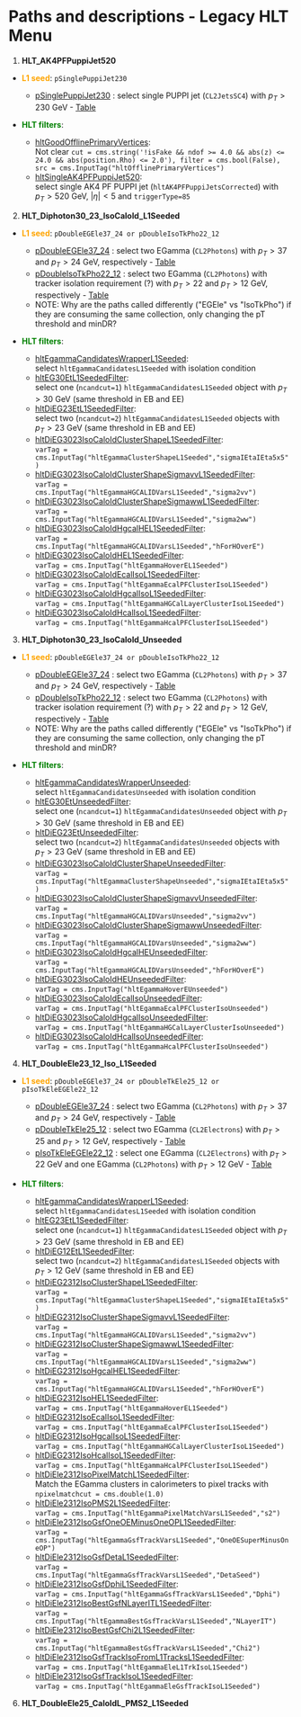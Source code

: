 # Paths and descriptions - Legacy HLT Menu

1. **HLT_AK4PFPuppiJet520**

- <span style="color:orange">**L1 seed**</span>: `pSinglePuppiJet230`
    - [pSinglePuppiJet230](./Phase2Menu_Legacy/SinglePuppiJet230.html) : select single PUPPI jet (`CL2JetsSC4`) with $p_T>230$ GeV - [Table](./Tables/pSinglePuppiJet230.md)

- <span style="color:green">**HLT filters**</span>:
    - [hltGoodOfflinePrimaryVertices](./Phase2Menu_Legacy/hltGoodOfflinePrimaryVertices.html):<br>
    Not clear `cut = cms.string('!isFake && ndof >= 4.0 && abs(z) <= 24.0 && abs(position.Rho) <= 2.0'),
    filter = cms.bool(False),
    src = cms.InputTag("hltOfflinePrimaryVertices")
    `
    - [hltSingleAK4PFPuppiJet520](./Phase2Menu_Legacy/hltSingleAK4PFPuppiJet520.html):<br> select single AK4 PF PUPPI jet (`hltAK4PFPuppiJetsCorrected`) with $p_T>520$ GeV, $|\eta|<5$ and `triggerType=85`

2. **HLT_Diphoton30_23_IsoCaloId_L1Seeded**

- <span style="color:orange">**L1 seed**</span>: `pDoubleEGEle37_24 or pDoubleIsoTkPho22_12`
    - [pDoubleEGEle37_24](./Phase2Menu_Legacy/DoubleEGEle3724.html) : select two EGamma (`CL2Photons`) with $p_T>37$ and $p_T>24$ GeV, respectively - [Table](./Tables/pDoubleEGEle37_24.md)
    - [pDoubleIsoTkPho22_12](./Phase2Menu_Legacy/DoubleIsoTkPho2212.html) : select two EGamma (`CL2Photons`) with tracker isolation requirement (?) with $p_T>22$ and $p_T>12$ GeV, respectively - [Table](./Tables/pDoubleIsoTkPho22_12.md)
    
    * NOTE: Why are the paths called differently ("EGEle" vs "IsoTkPho") if they are consuming the same collection, only changing the pT threshold and minDR?

- <span style="color:green">**HLT filters**</span>:
    - [hltEgammaCandidatesWrapperL1Seeded](./Phase2Menu_Legacy/hltEgammaCandidatesWrapperL1Seeded.html):<br> select `hltEgammaCandidatesL1Seeded` with isolation condition
    - [hltEG30EtL1SeededFilter](./Phase2Menu_Legacy/hltEG30EtL1SeededFilter.html):<br> select one (`ncandcut=1`) `hltEgammaCandidatesL1Seeded` object with $p_T>30$ GeV (same threshold in EB and EE)
    - [hltDiEG23EtL1SeededFilter](./Phase2Menu_Legacy/hltDiEG23EtL1SeededFilter.html):<br> select two (`ncandcut=2`) `hltEgammaCandidatesL1Seeded` objects with $p_T>23$ GeV (same threshold in EB and EE)
    - [hltDiEG3023IsoCaloIdClusterShapeL1SeededFilter](./Phase2Menu_Legacy/hltDiEG3023IsoCaloIdClusterShapeL1SeededFilter.html):<br> `varTag = cms.InputTag("hltEgammaClusterShapeL1Seeded","sigmaIEtaIEta5x5")`
    - [hltDiEG3023IsoCaloIdClusterShapeSigmavvL1SeededFilter](./Phase2Menu_Legacy/hltDiEG3023IsoCaloIdClusterShapeSigmavvL1SeededFilter.html):<br> `varTag = cms.InputTag("hltEgammaHGCALIDVarsL1Seeded","sigma2vv")`
    - [hltDiEG3023IsoCaloIdClusterShapeSigmawwL1SeededFilter](./Phase2Menu_Legacy/hltDiEG3023IsoCaloIdClusterShapeSigmawwL1SeededFilter.html):<br> `varTag = cms.InputTag("hltEgammaHGCALIDVarsL1Seeded","sigma2ww")`
    - [hltDiEG3023IsoCaloIdHgcalHEL1SeededFilter](./Phase2Menu_Legacy/hltDiEG3023IsoCaloIdHgcalHEL1SeededFilter.html):<br> `varTag = cms.InputTag("hltEgammaHGCALIDVarsL1Seeded","hForHOverE")`
    - [hltDiEG3023IsoCaloIdHEL1SeededFilter](./Phase2Menu_Legacy/hltDiEG3023IsoCaloIdHEL1SeededFilter.html):<br> `varTag = cms.InputTag("hltEgammaHoverEL1Seeded")`
    - [hltDiEG3023IsoCaloIdEcalIsoL1SeededFilter](./Phase2Menu_Legacy/hltDiEG3023IsoCaloIdEcalIsoL1SeededFilter.html):<br> `varTag = cms.InputTag("hltEgammaEcalPFClusterIsoL1Seeded")`
    - [hltDiEG3023IsoCaloIdHgcalIsoL1SeededFilter](./Phase2Menu_Legacy/hltDiEG3023IsoCaloIdHgcalIsoL1SeededFilter.html):<br> `varTag = cms.InputTag("hltEgammaHGCalLayerClusterIsoL1Seeded")`
    - [hltDiEG3023IsoCaloIdHcalIsoL1SeededFilter](./Phase2Menu_Legacy/hltDiEG3023IsoCaloIdHcalIsoL1SeededFilter.html):<br> `varTag = cms.InputTag("hltEgammaHcalPFClusterIsoL1Seeded")`

3. **HLT_Diphoton30_23_IsoCaloId_Unseeded**

- <span style="color:orange">**L1 seed**</span>: `pDoubleEGEle37_24 or pDoubleIsoTkPho22_12`
    - [pDoubleEGEle37_24](./Phase2Menu_Legacy/DoubleEGEle3724.html) : select two EGamma (`CL2Photons`) with $p_T>37$ and $p_T>24$ GeV, respectively - [Table](./Tables/pDoubleEGEle37_24.md)
    - [pDoubleIsoTkPho22_12](./Phase2Menu_Legacy/DoubleIsoTkPho2212.html) : select two EGamma (`CL2Photons`) with tracker isolation requirement (?) with $p_T>22$ and $p_T>12$ GeV, respectively - [Table](./Tables/pDoubleIsoTkPho22_12.md)

    * NOTE: Why are the paths called differently ("EGEle" vs "IsoTkPho") if they are consuming the same collection, only changing the pT threshold and minDR?

- <span style="color:green">**HLT filters**</span>:
    - [hltEgammaCandidatesWrapperUnseeded](./Phase2Menu_Legacy/hltEgammaCandidatesWrapperUnseeded.html):<br> select `hltEgammaCandidatesUnseeded` with isolation condition
    - [hltEG30EtUnseededFilter](./Phase2Menu_Legacy/hltEG30EtUnseededFilter.html):<br> select one (`ncandcut=1`) `hltEgammaCandidatesUnseeded` object with $p_T>30$ GeV (same threshold in EB and EE)
    - [hltDiEG23EtUnseededFilter](./Phase2Menu_Legacy/hltDiEG23EtUnseededFilter.html):<br> select two (`ncandcut=2`) `hltEgammaCandidatesUnseeded` objects with $p_T>23$ GeV (same threshold in EB and EE)
    - [hltDiEG3023IsoCaloIdClusterShapeUnseededFilter](./Phase2Menu_Legacy/hltDiEG3023IsoCaloIdClusterShapeUnseededFilter.html):<br> `varTag = cms.InputTag("hltEgammaClusterShapeUnseeded","sigmaIEtaIEta5x5")`
    - [hltDiEG3023IsoCaloIdClusterShapeSigmavvUnseededFilter](./Phase2Menu_Legacy/hltDiEG3023IsoCaloIdClusterShapeSigmavvUnseededFilter.html):<br> `varTag = cms.InputTag("hltEgammaHGCALIDVarsUnseeded","sigma2vv")`
    - [hltDiEG3023IsoCaloIdClusterShapeSigmawwUnseededFilter](./Phase2Menu_Legacy/hltDiEG3023IsoCaloIdClusterShapeSigmawwUnseededFilter.html):<br> `varTag = cms.InputTag("hltEgammaHGCALIDVarsUnseeded","sigma2ww")`
    - [hltDiEG3023IsoCaloIdHgcalHEUnseededFilter](./Phase2Menu_Legacy/hltDiEG3023IsoCaloIdHgcalHEUnseededFilter.html):<br> `varTag = cms.InputTag("hltEgammaHGCALIDVarsUnseeded","hForHOverE")`
    - [hltDiEG3023IsoCaloIdHEUnseededFilter](./Phase2Menu_Legacy/hltDiEG3023IsoCaloIdHEUnseededFilter.html):<br> `varTag = cms.InputTag("hltEgammaHoverEUnseeded")`
    - [hltDiEG3023IsoCaloIdEcalIsoUnseededFilter](./Phase2Menu_Legacy/hltDiEG3023IsoCaloIdEcalIsoUnseededFilter.html):<br> `varTag = cms.InputTag("hltEgammaEcalPFClusterIsoUnseeded")`
    - [hltDiEG3023IsoCaloIdHgcalIsoUnseededFilter](./Phase2Menu_Legacy/hltDiEG3023IsoCaloIdHgcalIsoUnseededFilter.html):<br> `varTag = cms.InputTag("hltEgammaHGCalLayerClusterIsoUnseeded")`
    - [hltDiEG3023IsoCaloIdHcalIsoUnseededFilter](./Phase2Menu_Legacy/hltDiEG3023IsoCaloIdHcalIsoUnseededFilter.html):<br> `varTag = cms.InputTag("hltEgammaHcalPFClusterIsoUnseeded")`

4. **HLT_DoubleEle23_12_Iso_L1Seeded**

- <span style="color:orange">**L1 seed**</span>: `pDoubleEGEle37_24 or pDoubleTkEle25_12 or pIsoTkEleEGEle22_12`
    - [pDoubleEGEle37_24](./Phase2Menu_Legacy/DoubleEGEle3724.html) : select two EGamma (`CL2Photons`) with $p_T>37$ and $p_T>24$ GeV, respectively - [Table](./Tables/pDoubleEGEle37_24.md)
    - [pDoubleTkEle25_12](./Phase2Menu_Legacy/DoubleTkEle2512.html) : select two EGamma (`CL2Electrons`) with $p_T>25$ and $p_T>12$ GeV, respectively - [Table](./Tables/pDoubleTkEle25_12.md)
    - [pIsoTkEleEGEle22_12](./Phase2Menu_Legacy/IsoTkEleEGEle2212.html) : select one EGamma (`CL2Electrons`) with $p_T>22$ GeV and one EGamma (`CL2Photons`) with $p_T>12$ GeV - [Table](./Tables/pIsoTkEleEGEle22_12.md)

- <span style="color:green">**HLT filters**</span>:
    - [hltEgammaCandidatesWrapperL1Seeded](./Phase2Menu_Legacy/hltEgammaCandidatesWrapperL1Seeded.html):<br> select `hltEgammaCandidatesL1Seeded` with isolation condition
    - [hltEG23EtL1SeededFilter](./Phase2Menu_Legacy/hltEG23EtL1SeededFilter.html):<br> select one (`ncandcut=1`) `hltEgammaCandidatesL1Seeded` object with $p_T>23$ GeV (same threshold in EB and EE)
    - [hltDiEG12EtL1SeededFilter](./Phase2Menu_Legacy/hltDiEG12EtL1SeededFilter.html):<br> select two (`ncandcut=2`) `hltEgammaCandidatesL1Seeded` objects with $p_T>12$ GeV (same threshold in EB and EE)
    - [hltDiEG2312IsoClusterShapeL1SeededFilter](./Phase2Menu_Legacy/hltDiEG2312IsoClusterShapeL1SeededFilter.html):<br> `varTag = cms.InputTag("hltEgammaClusterShapeL1Seeded","sigmaIEtaIEta5x5")`
    - [hltDiEG2312IsoClusterShapeSigmavvL1SeededFilter](./Phase2Menu_Legacy/hltDiEG2312IsoClusterShapeSigmavvL1SeededFilter.html):<br> `varTag = cms.InputTag("hltEgammaHGCALIDVarsL1Seeded","sigma2vv")`
    - [hltDiEG2312IsoClusterShapeSigmawwL1SeededFilter](./Phase2Menu_Legacy/hltDiEG2312IsoClusterShapeSigmawwL1SeededFilter.html):<br> `varTag = cms.InputTag("hltEgammaHGCALIDVarsL1Seeded","sigma2ww")`
    - [hltDiEG2312IsoHgcalHEL1SeededFilter](./Phase2Menu_Legacy/hltDiEG2312IsoHgcalHEL1SeededFilter.html):<br> `varTag = cms.InputTag("hltEgammaHGCALIDVarsL1Seeded","hForHOverE")`
    - [hltDiEG2312IsoHEL1SeededFilter](./Phase2Menu_Legacy/hltDiEG2312IsoHEL1SeededFilter.html):<br> `varTag = cms.InputTag("hltEgammaHoverEL1Seeded")`
    - [hltDiEG2312IsoEcalIsoL1SeededFilter](./Phase2Menu_Legacy/hltDiEG2312IsoEcalIsoL1SeededFilter.html):<br> `varTag = cms.InputTag("hltEgammaEcalPFClusterIsoL1Seeded")`
    - [hltDiEG2312IsoHgcalIsoL1SeededFilter](./Phase2Menu_Legacy/hltDiEG2312IsoHgcalIsoL1SeededFilter.html):<br> `varTag = cms.InputTag("hltEgammaHGCalLayerClusterIsoL1Seeded")`
    - [hltDiEG2312IsoHcalIsoL1SeededFilter](./Phase2Menu_Legacy/hltDiEG2312IsoHcalIsoL1SeededFilter.html):<br> `varTag = cms.InputTag("hltEgammaHcalPFClusterIsoL1Seeded")`
    - [hltDiEle2312IsoPixelMatchL1SeededFilter](./Phase2Menu_Legacy/hltDiEle2312IsoPixelMatchL1SeededFilter.html):<br> Match the EGamma clusters in calorimeters to pixel tracks with `npixelmatchcut = cms.double(1.0)`
    - [hltDiEle2312IsoPMS2L1SeededFilter](./Phase2Menu_Legacy/hltDiEle2312IsoPMS2L1SeededFilter.html): <br> `varTag = cms.InputTag("hltEgammaPixelMatchVarsL1Seeded","s2")`
    - [hltDiEle2312IsoGsfOneOEMinusOneOPL1SeededFilter](./Phase2Menu_Legacy/hltDiEle2312IsoGsfOneOEMinusOneOPL1SeededFilter.html): <br> `varTag = cms.InputTag("hltEgammaGsfTrackVarsL1Seeded","OneOESuperMinusOneOP")`
    - [hltDiEle2312IsoGsfDetaL1SeededFilter](./Phase2Menu_Legacy/hltDiEle2312IsoGsfDetaL1SeededFilter.html): <br> `varTag = cms.InputTag("hltEgammaGsfTrackVarsL1Seeded","DetaSeed")`
    - [hltDiEle2312IsoGsfDphiL1SeededFilter](./Phase2Menu_Legacy/hltDiEle2312IsoGsfDphiL1SeededFilter.html): <br> `varTag = cms.InputTag("hltEgammaGsfTrackVarsL1Seeded","Dphi")`
    - [hltDiEle2312IsoBestGsfNLayerITL1SeededFilter](./Phase2Menu_Legacy/hltDiEle2312IsoBestGsfNLayerITL1SeededFilter.html): <br> `varTag = cms.InputTag("hltEgammaBestGsfTrackVarsL1Seeded","NLayerIT")`
    - [hltDiEle2312IsoBestGsfChi2L1SeededFilter](./Phase2Menu_Legacy/hltDiEle2312IsoBestGsfChi2L1SeededFilter.html): <br> `varTag = cms.InputTag("hltEgammaBestGsfTrackVarsL1Seeded","Chi2")`
    - [hltDiEle2312IsoGsfTrackIsoFromL1TracksL1SeededFilter](./Phase2Menu_Legacy/hltDiEle2312IsoGsfTrackIsoFromL1TracksL1SeededFilter.html): <br> `varTag = cms.InputTag("hltEgammaEleL1TrkIsoL1Seeded")`
    - [hltDiEle2312IsoGsfTrackIsoL1SeededFilter](./Phase2Menu_Legacy/hltDiEle2312IsoGsfTrackIsoL1SeededFilter.html): <br> `varTag = cms.InputTag("hltEgammaEleGsfTrackIsoL1Seeded")`

6. **HLT_DoubleEle25_CaloIdL_PMS2_L1Seeded**